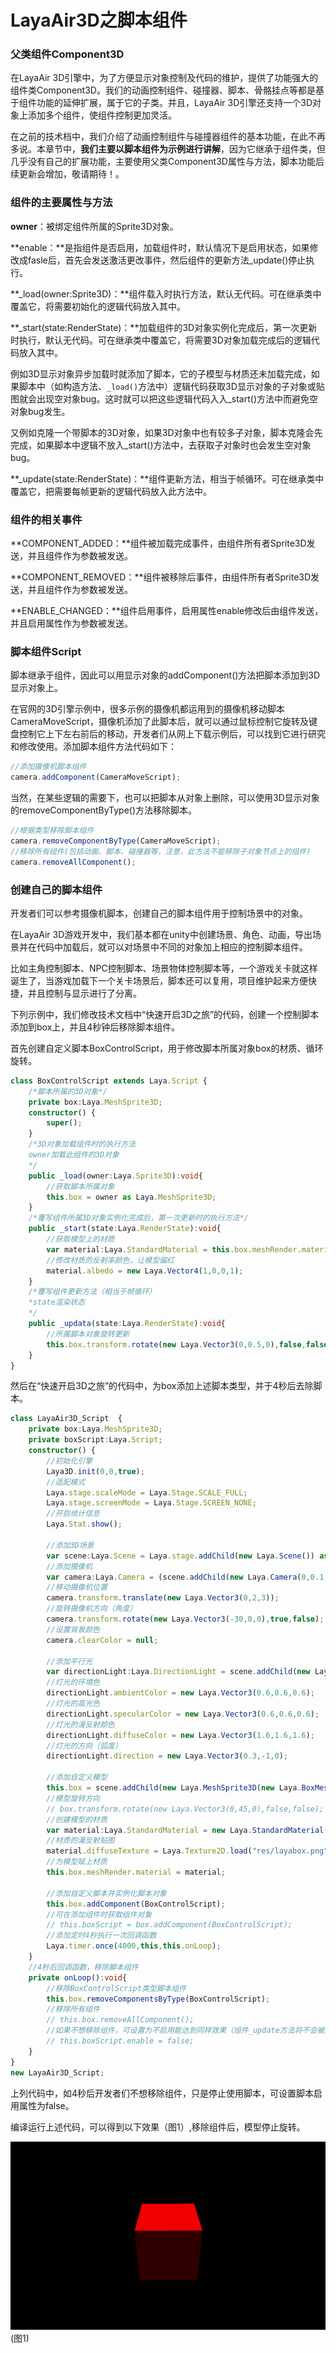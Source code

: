 # LayaAir3D之脚本组件

### 父类组件Component3D

在LayaAir 3D引擎中，为了方便显示对象控制及代码的维护，提供了功能强大的组件类Component3D。我们的动画控制组件、碰撞器、脚本、骨骼挂点等都是基于组件功能的延伸扩展，属于它的子类。并且，LayaAir 3D引擎还支持一个3D对象上添加多个组件，使组件控制更加灵活。

在之前的技术档中，我们介绍了动画控制组件与碰撞器组件的基本功能，在此不再多说。本章节中，**我们主要以脚本组件为示例进行讲解**，因为它继承于组件类，但几乎没有自己的扩展功能，主要使用父类Component3D属性与方法，脚本功能后续更新会增加，敬请期待！。



### 组件的主要属性与方法

**owner**：被绑定组件所属的Sprite3D对象。

**enable：**是指组件是否启用，加载组件时，默认情况下是启用状态，如果修改成fasle后，首先会发送激活更改事件，然后组件的更新方法_update()停止执行。

**_load(owner:Sprite3D)：**组件载入时执行方法，默认无代码。可在继承类中覆盖它，将需要初始化的逻辑代码放入其中。

**_start(state:RenderState)：**加载组件的3D对象实例化完成后，第一次更新时执行，默认无代码。可在继承类中覆盖它，将需要3D对象加载完成后的逻辑代码放入其中。

例如3D显示对象异步加载时就添加了脚本，它的子模型与材质还未加载完成，如果脚本中（如构造方法、`_load()`方法中）逻辑代码获取3D显示对象的子对象或贴图就会出现空对象bug。这时就可以把这些逻辑代码入入_start()方法中而避免空对象bug发生。

又例如克隆一个带脚本的3D对象，如果3D对象中也有较多子对象，脚本克隆会先完成，如果脚本中逻辑不放入_start()方法中，去获取子对象时也会发生空对象bug。

**_update(state:RenderState)：**组件更新方法，相当于帧循环。可在继承类中覆盖它，把需要每帧更新的逻辑代码放入此方法中。



### 组件的相关事件

**COMPONENT_ADDED：**组件被加载完成事件，由组件所有者Sprite3D发送，并且组件作为参数被发送。

**COMPONENT_REMOVED：**组件被移除后事件，由组件所有者Sprite3D发送，并且组件作为参数被发送。

**ENABLE_CHANGED：**组件启用事件，启用属性enable修改后由组件发送，并且启用属性作为参数被发送。



### 脚本组件Script

脚本继承于组件，因此可以用显示对象的addComponent()方法把脚本添加到3D显示对象上。

在官网的3D引擎示例中，很多示例的摄像机都运用到的摄像机移动脚本CameraMoveScript，摄像机添加了此脚本后，就可以通过鼠标控制它旋转及键盘控制它上下左右前后的移动，开发者们从网上下载示例后，可以找到它进行研究和修改使用。添加脚本组件方法代码如下：

```typescript
//添加摄像机脚本组件
camera.addComponent(CameraMoveScript);
```

当然，在某些逻辑的需要下，也可以把脚本从对象上删除，可以使用3D显示对象的removeComponentByType()方法移除脚本。

```typescript
//根据类型移除脚本组件
camera.removeComponentByType(CameraMoveScript);
//移除所有组件(包括动画、脚本、碰撞器等，注意，此方法不能移除子对象节点上的组件)
camera.removeAllComponent();
```



### 创建自己的脚本组件

开发者们可以参考摄像机脚本，创建自己的脚本组件用于控制场景中的对象。

在LayaAir 3D游戏开发中，我们基本都在unity中创建场景、角色、动画，导出场景并在代码中加载后，就可以对场景中不同的对象加上相应的控制脚本组件。

比如主角控制脚本、NPC控制脚本、场景物体控制脚本等，一个游戏关卡就这样诞生了，当游戏加载下一个关卡场景后，脚本还可以复用，项目维护起来方便快捷，并且控制与显示进行了分离。

下列示例中，我们修改技术文档中“快速开启3D之旅”的代码，创建一个控制脚本添加到box上，并且4秒钟后移除脚本组件。

首先创建自定义脚本BoxControlScript，用于修改脚本所属对象box的材质、循环旋转。

```typescript
class BoxControlScript extends Laya.Script {
    /*脚本所属的3D对象*/
    private box:Laya.MeshSprite3D;
    constructor() {
        super();
    }
    /*3D对象加载组件时的执行方法
    owner加载此组件的3D对象
    */
    public _load(owner:Laya.Sprite3D):void{
        //获取脚本所属对象
        this.box = owner as Laya.MeshSprite3D;
    }
    /*覆写组件所属3D对象实例化完成后，第一次更新时的执行方法*/
    public _start(state:Laya.RenderState):void{
        //获取模型上的材质
        var material:Laya.StandardMaterial = this.box.meshRender.material as Laya.StandardMaterial;
        //修改材质的反射率颜色，让模型偏红
        material.albedo = new Laya.Vector4(1,0,0,1);
    }
    /*覆写组件更新方法（相当于帧循环）
    *state渲染状态
    */
    public _updata(state:Laya.RenderState):void{
        //所属脚本对象旋转更新
        this.box.transform.rotate(new Laya.Vector3(0,0.5,0),false,false);
    }
}
```

然后在“快速开启3D之旅”的代码中，为box添加上述脚本类型，并于4秒后去除脚本。

```typescript
class LayaAir3D_Script  {
    private box:Laya.MeshSprite3D;
    private boxScript:Laya.Script;
    constructor() {
        //初始化引擎
        Laya3D.init(0,0,true);
        //适配模式
        Laya.stage.scaleMode = Laya.Stage.SCALE_FULL;
        Laya.stage.screenMode = Laya.Stage.SCREEN_NONE;
        //开启统计信息
        Laya.Stat.show();

        //添加3D场景
        var scene:Laya.Scene = Laya.stage.addChild(new Laya.Scene()) as Laya.Scene;
        //添加摄像机
        var camera:Laya.Camera = (scene.addChild(new Laya.Camera(0,0.1,100))) as Laya.Camera;
        //移动摄像机位置
        camera.transform.translate(new Laya.Vector3(0,2,3));
        //旋转摄像机方向（角度）
        camera.transform.rotate(new Laya.Vector3(-30,0,0),true,false);
        //设置背景颜色
        camera.clearColor = null;

        //添加平行光
        var directionLight:Laya.DirectionLight = scene.addChild(new Laya.DirectionLight()) as Laya.DirectionLight;
        //灯光的环境色
        directionLight.ambientColor = new Laya.Vector3(0.6,0.6,0.6);
        //灯光的高光色
        directionLight.specularColor = new Laya.Vector3(0.6,0.6,0.6);
        //灯光的漫反射颜色
        directionLight.diffuseColor = new Laya.Vector3(1.6,1.6,1.6);
        //灯光的方向（弧度）
        directionLight.direction = new Laya.Vector3(0.3,-1,0);

        //添加自定义模型
        this.box = scene.addChild(new Laya.MeshSprite3D(new Laya.BoxMesh(1,1,1))) as Laya.MeshSprite3D;
        //模型旋转方向
        // box.transform.rotate(new Laya.Vector3(0,45,0),false,false);
        //创建模型的材质
        var material:Laya.StandardMaterial = new Laya.StandardMaterial();
        //材质的漫反射贴图
        material.diffuseTexture = Laya.Texture2D.load("res/layabox.png");
        //为模型赋上材质
        this.box.meshRender.material = material;

        //添加自定义脚本并实例化脚本对象
        this.box.addComponent(BoxControlScript);
        //可在添加组件时获取组件对象
        // this.boxScript = box.addComponent(BoxControlScript);
        //添加定时4秒执行一次回调函数
        Laya.timer.once(4000,this,this.onLoop);
    }
    //4秒后回调函数，移除脚本组件
    private onLoop():void{
        //移除BoxControlScript类型脚本组件
        this.box.removeComponentsByType(BoxControlScript);
        //移除所有组件
        // this.box.removeAllComponent();
        //如果不想移除组件，可设置为不启用能达到同样效果（组件_update方法将不会被更新）
        // this.boxScript.enable = false;
    }
}
new LayaAir3D_Script;
```

上列代码中，如4秒后开发者们不想移除组件，只是停止使用脚本，可设置脚本启用属性为false。

编译运行上述代码，可以得到以下效果（图1）,移除组件后，模型停止旋转。

![1](img/1.gif)(图1)</br>

